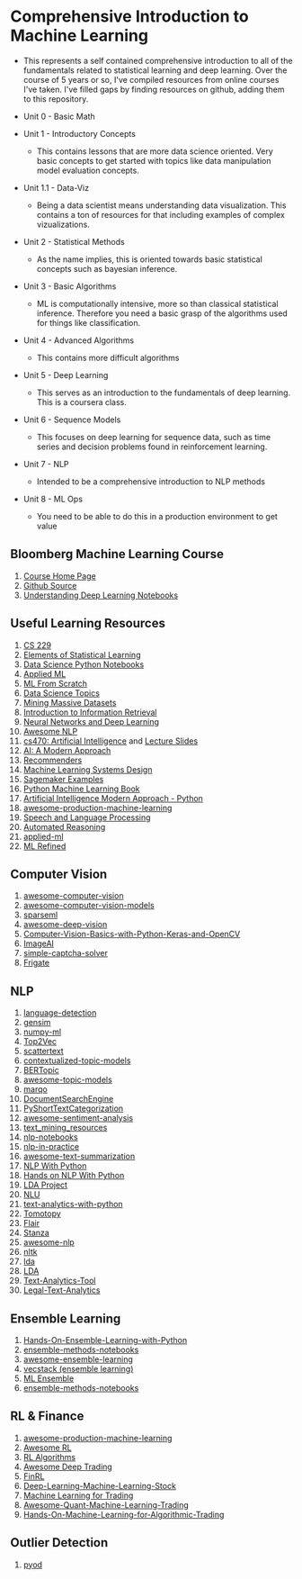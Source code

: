 # Comprehensive Introduction to Machine Learning

- This represents a self contained comprehensive introduction to all of the fundamentals related to statistical learning and deep learning. Over the course of 5 years or so, I've compiled resources from online courses I've taken. I've filled gaps by finding resources on github, adding them to this repository. 

- Unit 0 - Basic Math
- Unit 1 - Introductory Concepts
	* This contains lessons that are more data science oriented. Very basic concepts to get started with topics like data manipulation model evaluation concepts. 
- Unit 1.1 - Data-Viz
	* Being a data scientist means understanding data visualization. This contains a ton of resources for that including examples of complex vizualizations.
- Unit 2 - Statistical Methods
	* As the name implies, this is oriented towards basic statistical concepts such as bayesian inference.
- Unit 3 - Basic Algorithms
	* ML is computationally intensive, more so than classical statistical inference. Therefore you need a basic grasp of the algorithms used for things like classification.
- Unit 4 - Advanced Algorithms
	* This contains more difficult algorithms
- Unit 5 - Deep Learning
	* This serves as an introduction to the fundamentals of deep learning. This is a coursera class. 
- Unit 6 - Sequence Models
	* This focuses on deep learning for sequence data, such as time series and decision problems found in reinforcement learning.
- Unit 7 - NLP
	* Intended to be a comprehensive introduction to NLP methods
- Unit 8 - ML Ops
	* You need to be able to do this in a production environment to get value


## Bloomberg Machine Learning Course

1. [Course Home Page](https://bloomberg.github.io/foml/#home)
2. [Github Source](https://github.com/chaaland/bloomberg-ml-course)
3. [Understanding Deep Learning Notebooks](https://udlbook.github.io/udlbook/)

## Useful Learning Resources

1. [CS 229](https://github.com/afshinea/stanford-cs-229-machine-learning)
2. [Elements of Statistical Learning](https://github.com/empathy87/The-Elements-of-Statistical-Learning-Python-Notebooks)
3. [Data Science Python Notebooks](https://github.com/donnemartin/data-science-ipython-notebooks)
4. [Applied ML](https://github.com/eugeneyan/applied-ml)
5. [ML From Scratch](https://github.com/eriklindernoren/ML-From-Scratch)
6. [Data Science Topics](https://github.com/khuyentran1401/Data-science)
7. [Mining Massive Datasets](http://www.mmds.org/)
8. [Introduction to Information Retrieval](https://nlp.stanford.edu/IR-book/html/htmledition/irbook.html)
9. [Neural Networks and Deep Learning](http://neuralnetworksanddeeplearning.com/)
10. [Awesome NLP](https://github.com/keon/awesome-nlp)
11. [cs470: Artificial Intelligence](https://zoo.cs.yale.edu/classes/cs470/syllabus.html) and [Lecture Slides](https://zoo.cs.yale.edu/classes/cs470/lectures/s2019/)
12. [AI: A Modern Approach](https://aimacode.github.io/aima-javascript/)
13. [Recommenders](https://github.com/microsoft/recommenders)
14. [Machine Learning Systems Design](https://github.com/chiphuyen/machine-learning-systems-design)
15. [Sagemaker Examples](https://github.com/aws/amazon-sagemaker-examples)
16. [Python Machine Learning Book](https://github.com/rasbt/python-machine-learning-book)
17. [Artificial Intelligence Modern Approach - Python](https://github.com/aimacode/aima-python)
18. [awesome-production-machine-learning](https://github.com/EthicalML/awesome-production-machine-learning)
19. [Speech and Language Processing](https://web.stanford.edu/~jurafsky/slp3/)
20. [Automated Reasoning](https://cs.stanford.edu/~ermon/cs323/index.html)
21. [applied-ml](https://github.com/eugeneyan/applied-ml)
22. [ML Refined](https://github.com/neonwatty/machine_learning_refined)

## Computer Vision
1. [awesome-computer-vision](https://github.com/jbhuang0604/awesome-computer-vision)
2. [awesome-computer-vision-models](https://github.com/gmalivenko/awesome-computer-vision-models)
3. [sparseml](https://github.com/neuralmagic/sparseml)
4. [awesome-deep-vision](https://github.com/kjw0612/awesome-deep-vision)
5. [Computer-Vision-Basics-with-Python-Keras-and-OpenCV](https://github.com/jrobchin/Computer-Vision-Basics-with-Python-Keras-and-OpenCV)
6. [ImageAI](https://github.com/OlafenwaMoses/ImageAI)
7. [simple-captcha-solver](https://github.com/ptigas/simple-captcha-solver)
8. [Frigate](https://github.com/blakeblackshear/frigate)

## NLP
1. [language-detection](https://github.com/patrickschur/language-detection)
2. [gensim](https://github.com/RaRe-Technologies/gensim)
3. [numpy-ml](https://github.com/ddbourgin/numpy-ml)
4. [Top2Vec](https://github.com/ddangelov/Top2Vec)
5. [scattertext](https://github.com/JasonKessler/scattertext)
6. [contextualized-topic-models](https://github.com/MilaNLProc/contextualized-topic-models)
7. [BERTopic](https://github.com/MaartenGr/BERTopic)
8. [awesome-topic-models](https://github.com/jonaschn/awesome-topic-models)
9. [marqo](https://github.com/marqo-ai/marqo)
10. [DocumentSearchEngine](https://github.com/zayedrais/DocumentSearchEngine)
11. [PyShortTextCategorization](https://github.com/stephenhky/PyShortTextCategorization)
12. [awesome-sentiment-analysis](https://github.com/laugustyniak/awesome-sentiment-analysis)
13. [text_mining_resources](https://github.com/stepthom/text_mining_resources)
14. [nlp-notebooks](https://github.com/nlptown/nlp-notebooks)
15. [nlp-in-practice](https://github.com/kavgan/nlp-in-practice)
16. [awesome-text-summarization](https://github.com/mathsyouth/awesome-text-summarization)
17. [NLP With Python](https://github.com/susanli2016/NLP-with-Python)
18. [Hands on NLP With Python](https://github.com/PacktPublishing/Hands-On-Natural-Language-Processing-with-Python)
19. [LDA Project](https://github.com/lda-project/lda)
20. [NLU](https://github.com/JohnSnowLabs/nlu)
21. [text-analytics-with-python](https://github.com/dipanjanS/text-analytics-with-python)
22. [Tomotopy](https://github.com/bab2min/tomotopy)
23. [Flair](https://github.com/flairNLP/flair)
24. [Stanza](https://github.com/stanfordnlp/stanza)
25. [awesome-nlp](https://github.com/keon/awesome-nlp)
26. [nltk](https://github.com/nltk/nltk)
27. [lda](https://github.com/lda-project/lda)
28. [LDA](https://github.com/shaheen-syed/LDA)
29. [Text-Analytics-Tool](https://github.com/prakharrathi25/Text-Analytics-Tool)
30. [Legal-Text-Analytics](https://github.com/Liquid-Legal-Institute/Legal-Text-Analytics)

## Ensemble Learning
1. [Hands-On-Ensemble-Learning-with-Python](https://github.com/PacktPublishing/Hands-On-Ensemble-Learning-with-Python)
2. [ensemble-methods-notebooks](https://github.com/gkunapuli/ensemble-methods-notebooks)
3. [awesome-ensemble-learning](https://github.com/yzhao062/awesome-ensemble-learning)
4. [vecstack (ensemble learning)](https://github.com/vecxoz/vecstack)
5. [ML Ensemble](https://github.com/flennerhag/mlens)
6. [ensemble-methods-notebooks](https://github.com/gkunapuli/ensemble-methods-notebooks)

## RL & Finance
1. [awesome-production-machine-learning](https://github.com/EthicalML/awesome-production-machine-learning)
2. [Awesome RL](https://github.com/aikorea/awesome-rl)
3. [RL Algorithms](https://github.com/dennybritz/reinforcement-learning)
4. [Awesome Deep Trading](https://github.com/cbailes/awesome-deep-trading)
5. [FinRL](https://github.com/AI4Finance-Foundation/FinRL)
6. [Deep-Learning-Machine-Learning-Stock](https://github.com/LastAncientOne/Deep-Learning-Machine-Learning-Stock)
7. [Machine Learning for Trading](https://github.com/anu003/CS7646-Machine-Learning-for-Trading)
8. [Awesome-Quant-Machine-Learning-Trading](https://github.com/grananqvist/Awesome-Quant-Machine-Learning-Trading)
9. [Hands-On-Machine-Learning-for-Algorithmic-Trading](https://github.com/PacktPublishing/Hands-On-Machine-Learning-for-Algorithmic-Trading)

## Outlier Detection

1. [pyod](https://github.com/yzhao062/pyod)